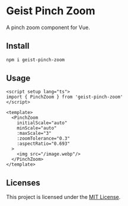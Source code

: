 # Geist Pinch Zoom

A pinch zoom component for Vue.

## Install

```bash
npm i geist-pinch-zoom
```

## Usage

```vue
<script setup lang="ts">
import { PinchZoom } from 'geist-pinch-zoom'
</script>

<template>
  <PinchZoom
    initialScale="auto"
    minScale="auto"
    :maxScale="3"
    :zoomTolerance="0.3"
    :aspectRatio="0.693"
  >
    <img src="/image.webp"/>
  </PinchZoom>
</template>
```

## Licenses

This project is licensed under the [MIT License](LICENSE).